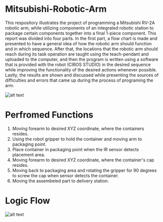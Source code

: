 # Mitsubishi-Robotic-Arm
This respository illustrates the project of programming a Mitsubishi RV-2A robotic arm, while utilizing components of an integrated robotic station to package certain components together into a final 1-piece component. This report was divided into four parts. In the first part, a flow chart is made and presented to have a general idea of how the robotic arm should function and in which sequence. After that, the locations that the robotic arm should reach during its task operation are taught using the teach-pendant and uploaded to the computer, and then the program is written using a software that is provided with the robot (CIROS STUDIO) in the desired sequence while improving the functionality of the desired actions whenever possible. Lastly, the results are shown and discussed while presenting the sources of difficulties and errors that came up during the process of programing the arm.

  ![alt text](https://github.com/waliddib095/Mitsubishi-Robotic-Arm-/blob/main/Images/Screen%20Shot%202021-01-15%20at%205.12.42%20AM.png)
# Perfromed Functions

1. Moving forearm to desired XYZ coordinate, where the containers resides.
2. Using the robot gripper to hold the container and moving arm to packaging point.
3. Place container in packaging point when the IR sensor detects placement area.
4. Moving forearm to desired XYZ coordinate, where the container's cap resides.
5. Moving back to packaging area and rotating the gripper for 90 degrees to screw the cap when sensor detects the container.
6. Moving the assembeled part to delivery station.

  
# Logic Flow
![alt text](https://github.com/waliddib095/Mitsubishi-Robotic-Arm-/blob/main/Images/Screen%20Shot%202021-01-15%20at%205.16.07%20AM.png)
